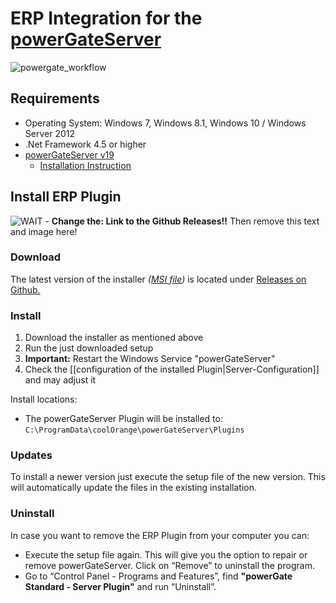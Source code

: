 # ERP Integration for the [powerGateServer](https://www.coolorange.com/wiki/doku.php?id=powergateserver)

![powergate_workflow](https://user-images.githubusercontent.com/36075173/46526371-59110900-c88e-11e8-8073-e38e963bbb12.png)

## Requirements

+ Operating System: Windows 7, Windows 8.1, Windows 10 / Windows Server 2012
+ .Net Framework 4.5 or higher
+ [powerGateServer v19](http://download.coolorange.com/products/cO_powerGateServer19.0_x64.msi)
  + [Installation Instruction](https://www.coolorange.com/wiki/doku.php?id=powergateserver:installation)

## Install ERP Plugin

![WAIT](https://placehold.it/150/f03c15/FFFFFF?text=WAIT) - **Change the: Link to the Github Releases!!** Then remove this text and image here!

### Download

The latest version of the installer _([MSI file](https://docs.microsoft.com/en-us/windows/desktop/msi/windows-installer-portal))_ is located under [Releases on Github.]()

### Install

1. Download the installer as mentioned above
1. Run the just downloaded setup
1. **Important:** Restart the Windows Service "powerGateServer"
1. Check the [[configuration of the installed Plugin|Server-Configuration]] and may adjust it

Install locations:
+ The powerGateServer Plugin will be installed to: `C:\ProgramData\coolOrange\powerGateServer\Plugins`


### Updates

To install a newer version just execute the setup file of the new version. This will automatically update the files in the existing installation.

### Uninstall

In case you want to remove the ERP Plugin from your computer you can:
+ Execute the setup file again. This will give you the option to repair or remove powerGateServer. Click on “Remove” to uninstall the program.
+ Go to “Control Panel - Programs and Features”, find **"powerGate Standard - Server Plugin"** and run “Uninstall”.